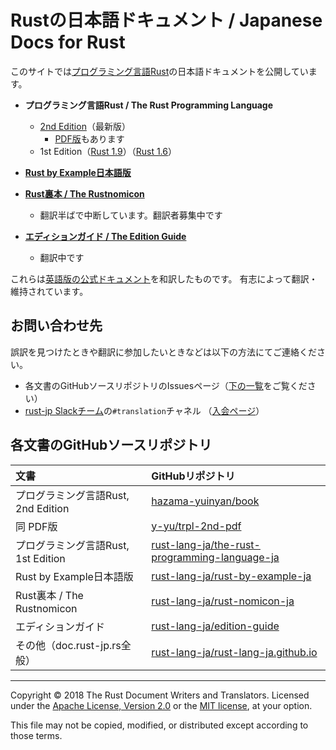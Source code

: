 # Rustの日本語ドキュメント / Japanese Docs for Rust

このサイトでは[プログラミング言語Rust][rust-lang]の日本語ドキュメントを公開しています。

- **プログラミング言語Rust / The Rust Programming Language**
  * [2nd Edition][trpl2]（最新版）
    + [PDF版][trpl2-pdf]もあります
  * 1st Edition（[Rust 1.9][trpl1-1.9]）（[Rust 1.6][trpl1-1.6]）

- [**Rust by Example日本語版**][rbe]

- [**Rust裏本 / The Rustnomicon**][nomicon]
  + 翻訳半ばで中断しています。翻訳者募集中です

- [**エディションガイド / The Edition Guide**][edition-guide]
  + 翻訳中です

これらは[英語版の公式ドキュメント](https://doc.rust-lang.org/)を和訳したものです。
有志によって翻訳・維持されています。

[rust-lang]: https://www.rust-lang.org/ja-JP/
[trpl2]: https://doc.rust-jp.rs/book/second-edition/
[trpl2-pdf]: https://y-yu.github.io/trpl-2nd-pdf/book.pdf
[trpl1-1.9]: https://doc.rust-jp.rs/the-rust-programming-language-ja/1.9/book/
[trpl1-1.6]: https://doc.rust-jp.rs/the-rust-programming-language-ja/1.6/book/
[rbe]: https://doc.rust-jp.rs/rust-by-example-ja/rust-by-example/
[nomicon]: https://doc.rust-jp.rs/rust-nomicon-ja/
[edition-guide]: https://doc.rust-jp.rs/edition-guide/


## お問い合わせ先

誤訳を見つけたときや翻訳に参加したいときなどは以下の方法にてご連絡ください。

- 各文書のGitHubソースリポジトリのIssuesページ（[下の一覧](#各文書のgithubソースリポジトリ)をご覧ください）
- [rust-jp Slackチーム][slack]の`#translation`チャネル （[入会ページ][slack-reg]）

[slack]: https://rust-jp.slack.com
[slack-reg]: http://rust-jp.herokuapp.com


## 各文書のGitHubソースリポジトリ

| 文書 | GitHubリポジトリ |
|:--- |:--- |
| プログラミング言語Rust, 2nd Edition | [hazama-yuinyan/book][gh-trpl2] |
| 同 PDF版 | [y-yu/trpl-2nd-pdf][gh-trpl2-pdf] |
| プログラミング言語Rust, 1st Edition | [rust-lang-ja/the-rust-programming-language-ja][gh-trpl1] |
| Rust by Example日本語版 | [rust-lang-ja/rust-by-example-ja][gh-rbe] |
| Rust裏本 / The Rustnomicon | [rust-lang-ja/rust-nomicon-ja][gh-nomicon] |
| エディションガイド | [rust-lang-ja/edition-guide][gh-edition-guide] |
| その他（doc.rust-jp.rs全般） | [rust-lang-ja/rust-lang-ja.github.io][gh-org] |

[gh-trpl2]: https://github.com/hazama-yuinyan/book
[gh-trpl2-pdf]: https://github.com/y-yu/trpl-2nd-pdf
[gh-trpl1]: https://github.com/rust-lang-ja/the-rust-programming-language-ja
[gh-rbe]: https://github.com/rust-lang-ja/rust-by-example-ja
[gh-nomicon]: https://github.com/rust-lang-ja/rust-nomicon-ja
[gh-edition-guide]: https://github.com/rust-lang-ja/edition-guide
[gh-org]: https://github.com/rust-lang-ja/rust-lang-ja.github.io


* * *

Copyright &copy; 2018 The Rust Document Writers and Translators. Licensed under
the [Apache License, Version 2.0](http://www.apache.org/licenses/LICENSE-2.0) or
the [MIT license](https://opensource.org/licenses/MIT), at your option.

This file may not be copied, modified, or distributed except according to those terms.
